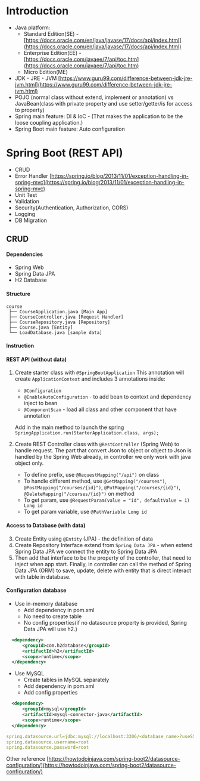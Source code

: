# Introduction

- Java platform:
  - Standard Edition(SE) - [https://docs.oracle.com/en/java/javase/17/docs/api/index.html](https://docs.oracle.com/en/java/javase/17/docs/api/index.html)
  - Enterprise Edition(EE) - [https://docs.oracle.com/javaee/7/api/toc.htm](https://docs.oracle.com/javaee/7/api/toc.htm)
  - Micro Edition(ME)
- JDK - JRE - JVM [https://www.guru99.com/difference-between-jdk-jre-jvm.html](https://www.guru99.com/difference-between-jdk-jre-jvm.html)
- POJO (normal class without extend, implement or annotation) vs JavaBean(class with private property and use setter/getter/is for access to property)
- Spring main feature: DI & IoC - (That makes the application to be the loose coupling application.)
- Spring Boot main feature: Auto configuration
# Spring Boot (REST API)

- CRUD
- Error Handler [https://spring.io/blog/2013/11/01/exception-handling-in-spring-mvc](https://spring.io/blog/2013/11/01/exception-handling-in-spring-mvc)
- Unit Test
- Validation
- Security(Authentication, Authorization, CORS)
- Logging
- DB Migration

## CRUD

#### Dependencies

- Spring Web
- Spring Data JPA
- H2 Database

#### Structure

```
course
 ├── CourseApplication.java [Main App]
 ├── CourseController.java [Request Handler]
 ├── CourseRepository.java [Repository]
 ├── Course.java [Entity]
 └── LoadDatabase.java [sample data]
```
#### Instruction

#### REST API (without data)

1. Create starter class with `@SpringBootApplication`
This annotation will create `ApplicationContext` and includes 3 annotations inside:
   - `@Configuration`
   - `@EnableAutoConfiguration` - to add bean to context and dependency inject to bean
   - `@ComponentScan` - load all class and other component that have annotation 
   
    Add in the main method to launch the spring ```SpringApplication.run(StarterApplication.class, args);```
2. Create REST Controller class with `@RestController` (Spring Web) to handle request. The part that convert Json to object or 
object to Json is handled by the Spring Web already, in controller we only work with java object only.
   - To define prefix, use `@RequestMapping("/api")` on class
   - To handle different method, use `@GetMapping("/courses")`, `@PostMapping("/courses/{id}")`, `@PutMapping("/courses/{id}")`, `@DeleteMapping("/courses/{id}")` on method
   - To get param, use `@RequestParam(value = "id", defaultValue = 1) Long id`
   - To get param variable, use `@PathVariable Long id`

#### Access to Database (with data)
3. Create Entity using `@Entity` (JPA) - the definition of data
4. Create Repository Interface extend from `Spring Data JPA` - when extend Spring Data JPA we connect the entity to Spring Data JPA
5. Then add that interface to be the property of the controller, that need to inject when app start.
Finally, in controller can call the method of Spring Data JPA (ORM) to save, update, delete with entity that is direct interact with table in database.

#### Configuration database
- Use in-memory database
  - Add dependency in pom.xml 
  - No need to create table
  - No config properties(if no datasource property is provided, Spring Data JPA will use h2.)
```xml
  <dependency>
      <groupId>com.h2database</groupId>
      <artifactId>h2</artifactId>
      <scope>runtime</scope>
  </dependency>
```
- Use MySQL
  - Create tables in MySQL separately
  - Add dependency in pom.xml
  - Add config properties
```xml
  <dependency>
      <groupId>mysql</groupId>
      <artifactId>mysql-connector-java</artifactId>
      <scope>runtime</scope>
  </dependency>
```

```yml
spring.datasource.url=jdbc:mysql://localhost:3306/<database_name>?useSSL=false&serverTimezone=UTC
spring.datasource.username=root
spring.datasource.password=root
```

Other reference [https://howtodoinjava.com/spring-boot2/datasource-configuration/](https://howtodoinjava.com/spring-boot2/datasource-configuration/)
